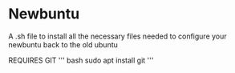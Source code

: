 # Newbuntu
A .sh file to install all the necessary files needed to configure your newbuntu back to the old ubuntu 


REQUIRES GIT
''' bash 
sudo apt install git 
'''
